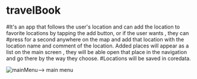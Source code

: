# travelBook
#It's an app that follows the user's location and can add the location to favorite locations by tapping the add button, or if the user wants , they can #press for a second anywhere on the map and add that location with the location name and comment of the location. 
Added places will appear as a list on the main screen , they will be able open that place in the navigation and go there by the way they choose.
#Locations will be saved in coredata.




![mainMenu](https://user-images.githubusercontent.com/114510746/234220672-0b30d5ea-013a-497a-8999-976d0f4dc636.png)--> main menu

